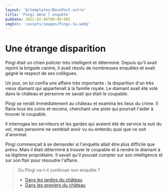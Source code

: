 ```yaml
---
layout: '@/templates/BasePost.astro'
title: 'Pingi mène l enquête'
pubDate: 2022-02-06T00:00:00Z
imgSrc: '/assets/images/Pingi-1a.webp'
---
```

# Une étrange disparition

Pingi était un chien policier très intelligent et déterminé. Depuis qu'il avait rejoint la brigade canine, il avait résolu de nombreuses enquêtes et avait gagné le respect de ses collègues.

Un jour, on lui confia une affaire très importante : la disparition d'un très vieux diamant qui appartenait à la famille royale. Le diamant avait été volé dans le château et personne ne savait qui était le coupable.

Pingi se rendit immédiatement au château et examina les lieux du crime. Il flaira tous les coins et recoins, cherchant une piste qui pourrait l'aider à trouver le coupable.

Il interrogea les serviteurs et les gardes qui avaient été de service la nuit du vol, mais personne ne semblait avoir vu ou entendu quoi que ce soit d'anormal.

Pingi commençait à se demander si l'enquête allait être plus difficile que prévu. Mais il était déterminé à trouver le coupable et à rendre le diamant à sa légitime propriétaire. Il savait qu'il pouvait compter sur son intelligence et sur son flair pour résoudre l'affaire.

> Ou Pingi va-t-il continuer son enquête ?
> - [Dans les jardins du château](/Pingi-2a)
> - [Dans les greniers du château](/Pingi-2b) 